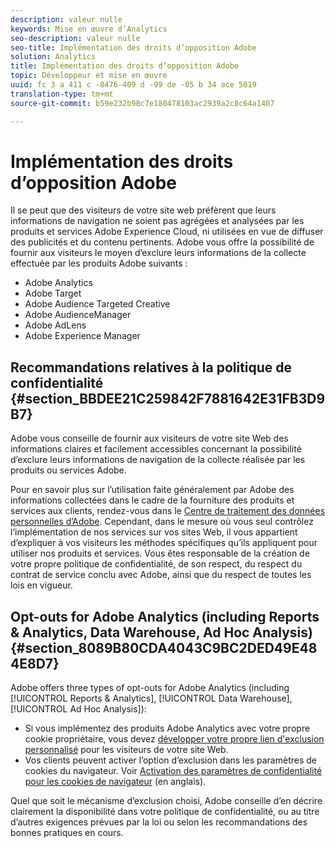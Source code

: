 ```yaml
---
description: valeur nulle
keywords: Mise en œuvre d’Analytics
seo-description: valeur nulle
seo-title: Implémentation des droits d’opposition Adobe
solution: Analytics
title: Implémentation des droits d’opposition Adobe
topic: Développeur et mise en œuvre
uuid: fc 3 a 411 c -8476-409 d -99 de -05 b 34 ace 5019
translation-type: tm+mt
source-git-commit: b59e232b98c7e180478103ac2939a2c8c64a1407

---
```



# Implémentation des droits d’opposition Adobe

Il se peut que des visiteurs de votre site web préfèrent que leurs informations de navigation ne soient pas agrégées et analysées par les produits et services Adobe Experience Cloud, ni utilisées en vue de diffuser des publicités et du contenu pertinents. Adobe vous offre la possibilité de fournir aux visiteurs le moyen d’exclure leurs informations de la collecte effectuée par les produits Adobe suivants :

* Adobe Analytics
* Adobe Target
* Adobe Audience Targeted Creative
* Adobe AudienceManager
* Adobe AdLens
* Adobe Experience Manager

## Recommandations relatives à la politique de confidentialité {#section_BBDEE21C259842F7881642E31FB3D9B7}

Adobe vous conseille de fournir aux visiteurs de votre site Web des informations claires et facilement accessibles concernant la possibilité d’exclure leurs informations de navigation de la collecte réalisée par les produits ou services Adobe.

Pour en savoir plus sur l’utilisation faite généralement par Adobe des informations collectées dans le cadre de la fourniture des produits et services aux clients, rendez-vous dans le [Centre de traitement des données personnelles d’Adobe](https://www.adobe.com/privacy.html). Cependant, dans le mesure où vous seul contrôlez l’implémentation de nos services sur vos sites Web, il vous appartient d’expliquer à vos visiteurs les méthodes spécifiques qu’ils appliquent pour utiliser nos produits et services. Vous êtes responsable de la création de votre propre politique de confidentialité, de son respect, du respect du contrat de service conclu avec Adobe, ainsi que du respect de toutes les lois en vigueur.

## Opt-outs for Adobe Analytics (including Reports &amp; Analytics, Data Warehouse, Ad Hoc Analysis) {#section_8089B80CDA4043C9BC2DED49E484E8D7}

Adobe offers three types of opt-outs for Adobe Analytics (including [!UICONTROL Reports &amp; Analytics], [!UICONTROL Data Warehouse], [!UICONTROL Ad Hoc Analysis]):

* Si vous implémentez des produits Adobe Analytics avec votre propre cookie propriétaire, vous devez [développer votre propre lien d'exclusion personnalisé](../../../implement/js-implementation/data-collection/opt-out-link.md#concept_C2C4F19811A445EF9E9BEAC709B568A9) pour les visiteurs de votre site Web.
* Vos clients peuvent activer l’option d’exclusion dans les paramètres de cookies du navigateur. Voir [Activation des paramètres de confidentialité pour les cookies de navigateur](https://marketing.adobe.com/resources/help/en_US/whitepapers/cookies/?f=browser_cookie_settings) (en anglais).

Quel que soit le mécanisme d’exclusion choisi, Adobe conseille d’en décrire clairement la disponibilité dans votre politique de confidentialité, ou au titre d’autres exigences prévues par la loi ou selon les recommandations des bonnes pratiques en cours.
